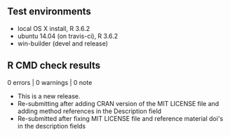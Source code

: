 ## Test environments
* local OS X install, R 3.6.2
* ubuntu 14.04 (on travis-ci), R 3.6.2
* win-builder (devel and release)

## R CMD check results

0 errors | 0 warnings | 0 note

* This is a new release.
* Re-submitting after adding CRAN version of the MIT LICENSE file and adding method references in the Description field
* Re-submitted after fixing MIT LICENSE file and reference material doi's in the description fields 

